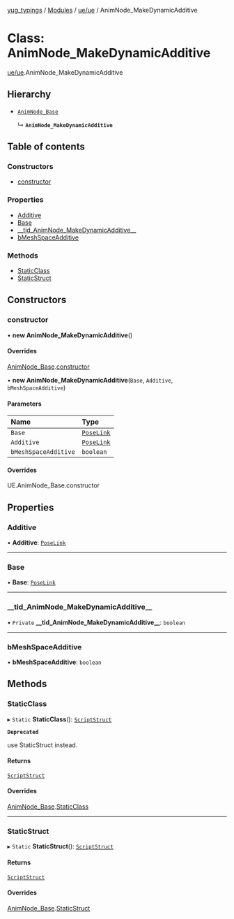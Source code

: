[yug_typings](../README.md) / [Modules](../modules.md) / [ue/ue](../modules/ue_ue.md) / AnimNode\_MakeDynamicAdditive

# Class: AnimNode\_MakeDynamicAdditive

[ue/ue](../modules/ue_ue.md).AnimNode_MakeDynamicAdditive

## Hierarchy

- [`AnimNode_Base`](ue_ue.AnimNode_Base.md)

  ↳ **`AnimNode_MakeDynamicAdditive`**

## Table of contents

### Constructors

- [constructor](ue_ue.AnimNode_MakeDynamicAdditive.md#constructor)

### Properties

- [Additive](ue_ue.AnimNode_MakeDynamicAdditive.md#additive)
- [Base](ue_ue.AnimNode_MakeDynamicAdditive.md#base)
- [\_\_tid\_AnimNode\_MakeDynamicAdditive\_\_](ue_ue.AnimNode_MakeDynamicAdditive.md#__tid_animnode_makedynamicadditive__)
- [bMeshSpaceAdditive](ue_ue.AnimNode_MakeDynamicAdditive.md#bmeshspaceadditive)

### Methods

- [StaticClass](ue_ue.AnimNode_MakeDynamicAdditive.md#staticclass)
- [StaticStruct](ue_ue.AnimNode_MakeDynamicAdditive.md#staticstruct)

## Constructors

### constructor

• **new AnimNode_MakeDynamicAdditive**()

#### Overrides

[AnimNode_Base](ue_ue.AnimNode_Base.md).[constructor](ue_ue.AnimNode_Base.md#constructor)

• **new AnimNode_MakeDynamicAdditive**(`Base`, `Additive`, `bMeshSpaceAdditive`)

#### Parameters

| Name | Type |
| :------ | :------ |
| `Base` | [`PoseLink`](ue_ue.PoseLink.md) |
| `Additive` | [`PoseLink`](ue_ue.PoseLink.md) |
| `bMeshSpaceAdditive` | `boolean` |

#### Overrides

UE.AnimNode\_Base.constructor

## Properties

### Additive

• **Additive**: [`PoseLink`](ue_ue.PoseLink.md)

___

### Base

• **Base**: [`PoseLink`](ue_ue.PoseLink.md)

___

### \_\_tid\_AnimNode\_MakeDynamicAdditive\_\_

• `Private` **\_\_tid\_AnimNode\_MakeDynamicAdditive\_\_**: `boolean`

___

### bMeshSpaceAdditive

• **bMeshSpaceAdditive**: `boolean`

## Methods

### StaticClass

▸ `Static` **StaticClass**(): [`ScriptStruct`](ue_ue.ScriptStruct.md)

**`Deprecated`**

use StaticStruct instead.

#### Returns

[`ScriptStruct`](ue_ue.ScriptStruct.md)

#### Overrides

[AnimNode_Base](ue_ue.AnimNode_Base.md).[StaticClass](ue_ue.AnimNode_Base.md#staticclass)

___

### StaticStruct

▸ `Static` **StaticStruct**(): [`ScriptStruct`](ue_ue.ScriptStruct.md)

#### Returns

[`ScriptStruct`](ue_ue.ScriptStruct.md)

#### Overrides

[AnimNode_Base](ue_ue.AnimNode_Base.md).[StaticStruct](ue_ue.AnimNode_Base.md#staticstruct)
